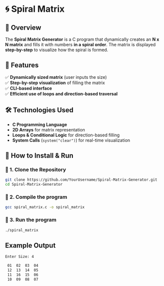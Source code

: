 # 🌀 Spiral Matrix

## 📌 Overview  
The **Spiral Matrix Generator** is a C program that dynamically creates an **N x N matrix** and fills it with numbers **in a spiral order**. The matrix is displayed **step-by-step** to visualize how the spiral is formed.  

## 🎯 Features  
✅ **Dynamically sized matrix** (user inputs the size)  
✅ **Step-by-step visualization** of filling the matrix  
✅ **CLI-based interface**  
✅ **Efficient use of loops and direction-based traversal**  

## 🛠️ Technologies Used  
- **C Programming Language**  
- **2D Arrays** for matrix representation  
- **Loops & Conditional Logic** for direction-based filling  
- **System Calls** (`system("clear")`) for real-time visualization  

## 🚀 How to Install & Run  

### 🔹 1. Clone the Repository  
```bash
git clone https://github.com/YourUsername/Spiral-Matrix-Generator.git
cd Spiral-Matrix-Generator
```

### 🔹 2. Compile the program  
```bash
gcc spiral_matrix.c -o spiral_matrix
```

### 🔹 3. Run the program  
```bash
./spiral_matrix
```

## Example Output

```bash
Enter Size: 4

 01  02  03  04  
 12  13  14  05  
 11  16  15  06  
 10  09  08  07  
```
